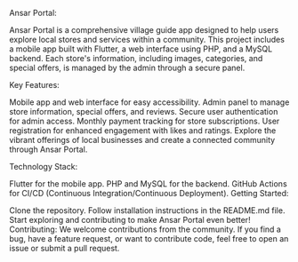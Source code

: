 Ansar Portal:

Ansar Portal is a comprehensive village guide app designed to help users explore local stores and services within a community. This project includes a mobile app built with Flutter, a web interface using PHP, and a MySQL backend. Each store's information, including images, categories, and special offers, is managed by the admin through a secure panel.

Key Features:

Mobile app and web interface for easy accessibility.
Admin panel to manage store information, special offers, and reviews.
Secure user authentication for admin access.
Monthly payment tracking for store subscriptions.
User registration for enhanced engagement with likes and ratings.
Explore the vibrant offerings of local businesses and create a connected community through Ansar Portal.

Technology Stack:

Flutter for the mobile app.
PHP and MySQL for the backend.
GitHub Actions for CI/CD (Continuous Integration/Continuous Deployment).
Getting Started:

Clone the repository.
Follow installation instructions in the README.md file.
Start exploring and contributing to make Ansar Portal even better!
Contributing:
We welcome contributions from the community. If you find a bug, have a feature request, or want to contribute code, feel free to open an issue or submit a pull request.

